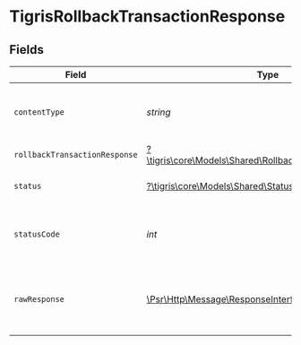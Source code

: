 # TigrisRollbackTransactionResponse


## Fields

| Field                                                                                                         | Type                                                                                                          | Required                                                                                                      | Description                                                                                                   |
| ------------------------------------------------------------------------------------------------------------- | ------------------------------------------------------------------------------------------------------------- | ------------------------------------------------------------------------------------------------------------- | ------------------------------------------------------------------------------------------------------------- |
| `contentType`                                                                                                 | *string*                                                                                                      | :heavy_check_mark:                                                                                            | HTTP response content type for this operation                                                                 |
| `rollbackTransactionResponse`                                                                                 | [?\tigris\core\Models\Shared\RollbackTransactionResponse](../../Models/Shared/RollbackTransactionResponse.md) | :heavy_minus_sign:                                                                                            | OK                                                                                                            |
| `status`                                                                                                      | [?\tigris\core\Models\Shared\Status](../../Models/Shared/Status.md)                                           | :heavy_minus_sign:                                                                                            | Default error response                                                                                        |
| `statusCode`                                                                                                  | *int*                                                                                                         | :heavy_check_mark:                                                                                            | HTTP response status code for this operation                                                                  |
| `rawResponse`                                                                                                 | [\Psr\Http\Message\ResponseInterface](https://www.php-fig.org/psr/psr-7/#33-psrhttpmessageresponseinterface)  | :heavy_check_mark:                                                                                            | Raw HTTP response; suitable for custom response parsing                                                       |